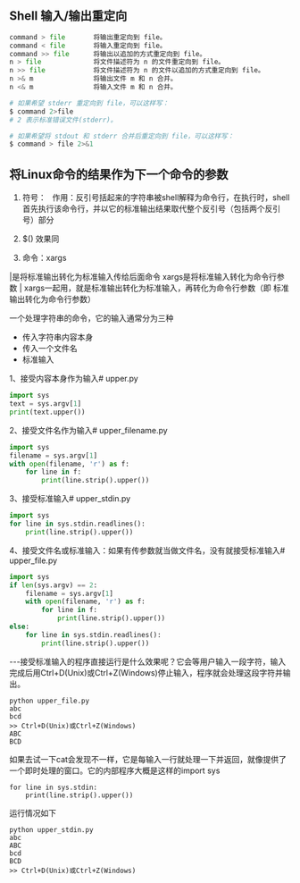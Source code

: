 ## Shell 输入/输出重定向
```python
command > file  	 将输出重定向到 file。
command < file  	 将输入重定向到 file。
command >> file 	 将输出以追加的方式重定向到 file。
n > file        	 将文件描述符为 n 的文件重定向到 file。
n >> file       	 将文件描述符为 n 的文件以追加的方式重定向到 file。
n >& m          	 将输出文件 m 和 n 合并。
n <& m          	 将输入文件 m 和 n 合并。
```

```sh
# 如果希望 stderr 重定向到 file，可以这样写：
$ command 2>file
# 2 表示标准错误文件(stderr)。

# 如果希望将 stdout 和 stderr 合并后重定向到 file，可以这样写：
$ command > file 2>&1
```

## 将Linux命令的结果作为下一个命令的参数
1. 符号：` `
作用：反引号括起来的字符串被shell解释为命令行，在执行时，shell首先执行该命令行，并以它的标准输出结果取代整个反引号（包括两个反引号）部分

2. $()
效果同` `

3. 命令：xargs


|是将标准输出转化为标准输入传给后面命令
xargs是将标准输入转化为命令行参数
| xargs一起用，就是标准输出转化为标准输入，再转化为命令行参数（即 标准输出转化为命令行参数）

一个处理字符串的命令，它的输入通常分为三种
- 传入字符串内容本身
- 传入一个文件名
- 标准输入


1、接受内容本身作为输入# upper.py
```python
import sys
text = sys.argv[1]
print(text.upper())
```

2、接受文件名作为输入# upper_filename.py
```python
import sys
filename = sys.argv[1]
with open(filename, 'r') as f:
    for line in f:
        print(line.strip().upper())
```

3、接受标准输入# upper_stdin.py
```python
import sys
for line in sys.stdin.readlines():
    print(line.strip().upper())
```

4、接受文件名或标准输入：如果有传参数就当做文件名，没有就接受标准输入# upper_file.py
```python
import sys
if len(sys.argv) == 2:
    filename = sys.argv[1]
    with open(filename, 'r') as f:
        for line in f:
            print(line.strip().upper())
else:
    for line in sys.stdin.readlines():
        print(line.strip().upper())
```

---接受标准输入的程序直接运行是什么效果呢？它会等用户输入一段字符，输入完成后用Ctrl+D(Unix)或Ctrl+Z(Windows)停止输入，程序就会处理这段字符并输出。
```
python upper_file.py
abc
bcd
>> Ctrl+D(Unix)或Ctrl+Z(Windows)
ABC
BCD
```

如果去试一下cat会发现不一样，它是每输入一行就处理一下并返回，就像提供了一个即时处理的窗口。它的内部程序大概是这样的import sys
```
for line in sys.stdin:
    print(line.strip().upper()) 
```
运行情况如下
```
python upper_stdin.py
abc
ABC
bcd
BCD
>> Ctrl+D(Unix)或Ctrl+Z(Windows)
```
